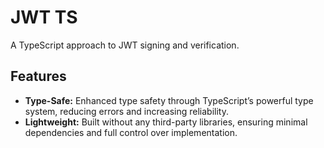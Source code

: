 # JWT TS
A TypeScript approach to JWT signing and verification.

## Features
-	**Type-Safe:** Enhanced type safety through TypeScript’s powerful type system, reducing errors and increasing reliability.
-	**Lightweight:** Built without any third-party libraries, ensuring minimal dependencies and full control over implementation.
